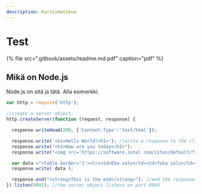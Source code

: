 ```yaml
---
description: Kurssimatskua
---
```


# Test

{% file src=".gitbook/assets/readme.md.pdf" caption="pdf" %}

## Mikä on Node.js

Node.js on sitä ja tätä. Alla esimerkki.

```javascript
var http = require('http');

//create a server object:
http.createServer(function (request, response) {

  response.writeHead(200, {'Content-Type':'text/html'});

  response.write('<h1>Hello World!<h1>'); //write a response to the client
  response.write("<h2>How are you today</h2>");
  response.write("<img src='https://software.intel.com/sites/default/files/managed/fa/a0/Runtime-logo-Node.jpg'>");

  var data ="<table border='1'><tr><td>Eka solu</td><td>Toka solu</td></tr><tr><td>Eka solu</td><td>Toka solu</td></tr></table>";
  response.write( data ); 

  response.end("<strong>This is the end</strong>"); //end the response
}).listen(8081); //the server object listens on port 8080
```





